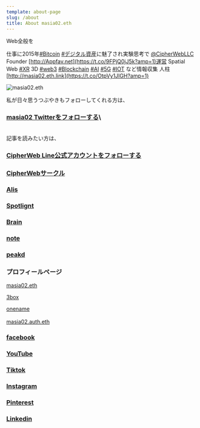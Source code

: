 ```yaml
---
template: about-page
slug: /about
title: About masia02.eth
---
```

Web全般を

仕事に2015年[\#Bitcoin](https://twitter.com/search?q=%23Bitcoin&src=hashtag_click) [\#デジタル資産](https://twitter.com/search?q=%23%E3%83%87%E3%82%B8%E3%82%BF%E3%83%AB%E8%B3%87%E7%94%A3&src=hashtag_click)に魅了され実験思考で [@CipherWebLLC](https://twitter.com/CipherWebLLC) Founder [http://Appfav.net](https://t.co/9FPjQ0jJ5k?amp=1)運営 Spatial Web [\#XR](https://twitter.com/search?q=%23XR&src=hashtag_click) 3D [\#web3](https://twitter.com/search?q=%23web3&src=hashtag_click) [\#Blockchain](https://twitter.com/search?q=%23Blockchain&src=hashtag_click) [\#AI](https://twitter.com/search?q=%23AI&src=hashtag_click) [\#5G](https://twitter.com/search?q=%235G&src=hashtag_click) [\#IOT](https://twitter.com/search?q=%23IOT&src=hashtag_click) など情報収集 人柱 [http://masia02.eth.link](https://t.co/OtpVy1JIGH?amp=1)

![masia02.eth](/assets/aa_unsrzlvsf.jpg "masia02.eth")

私が日々思うつぶやきもフォローしてくれる方は、

### **[masia02 Twitterをフォローする](https://twitter.com/masia02)**\

\
記事を読みたい方は、

### [CipherWeb Line公式アカウントをフォローする](https://lin.ee/C11BGoW)

### [CipherWebサークル](https://note.com/masia02/circle)

### [Alis](https://alis.to/users/masia02)

### [Spotlignt](https://spotlight.soy/mypage?user_id=122)

### [Brain](https://brain-market.com/u/masia02)

### [note](https://note.com/masia02)

### [peakd](https://peakd.com/@masia02)

### プロフィールページ

[masia02.eth](http://masia02.eth.link/)

[3box](https://3box.io/0x4D859268820330cCBF721Dc263C3F516F4971B3B/wall)

[onename](https://onename.com/masia02)\
\
[masia02.auth.eth](https://etherscan.io/address/masia02.auth.eth "See this address on the blockchain explorer")

### [facebook](https://www.facebook.com/masia02)

### [YouTube](https://www.youtube.com/user/masia02)

### [Tiktok](https://www.tiktok.com/@masia02)

### [Instagram](https://www.instagram.com/masia02/)

### [Pinterest](https://www.pinterest.jp/masia02/)

[](https://www.pinterest.jp/masia02/)

### [Linkedin](https://www.linkedin.com/in/masia02/)